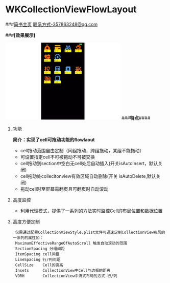# WKCollectionViewFlowLayout 





###[简书主页](http://www.jianshu.com/u/a492221b5126)
联系方式-357863248@qq.com

###**[效果展示]**

![cv.gif](cv.gif)
###**特点**####

1. 功能

	**简介：实现了cell可拖动功能的flowlaout**
	
	- cell拖动范围自由定制（同组拖动，跨组拖动，某组不能拖动）
	- 可设置指定cell不可被拖动不可被交换
	- cell拖动到section中空白无cell处后自动插入(开关isAutoInsert，默认关闭)
	- cell拖动处collecitonview有效区域自动删除(开关 isAutoDelete,默认关闭)
	- 拖动cell时至屏幕需翻页且可翻页时自动滚动 
		
2. 高度监控

	- 利用代理模式，提供了一系列的方法实时监控Cell的布局位置和数据位置
	
	
3. 高度方便定制
		
		仅需通过配置CollectionViewStyle.plist文件可迅速定制CollectionView布局的一系列的属性如：
		MaximumEffectiveRangeOfAutoScroll 触发自动滚动的范围
		SectionSpacing 分组间距
		ItemSpacing cell间距
		LineSpacing 行/列间距
		CellSize	Cell的宽高
		Insets		CollectionView中Cell与边框的距离
		VORH		CollectionView中流式布局的方式-行/列
		



		
